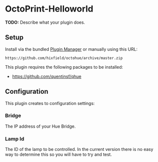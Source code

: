 # OctoPrint-Helloworld

**TODO:** Describe what your plugin does.

## Setup

Install via the bundled [Plugin Manager](https://github.com/foosel/OctoPrint/wiki/Plugin:-Plugin-Manager)
or manually using this URL:

    https://github.com/hixfield/octohue/archive/master.zip

This plugin requires the following packages to be installed:

* https://github.com/quentinsf/qhue


## Configuration

This plugin creates to configuration settings:

### Bridge
The IP address of your Hue Bridge.

### Lamp Id
The ID of the lamp to be controlled. In the current version there is no easy way to determine this so you will have to try and test.